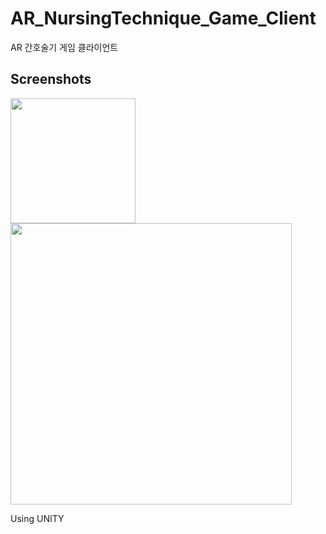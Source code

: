 # AR_NursingTechnique_Game_Client
AR 간호술기 게임 클라이언트

Screenshots
----------


<img width="200" img src="https://lh3.googleusercontent.com/tT9yMUuZU6i4K84KAb3qrGO2ewCzmThnmTsBnaVisdmLmR5JpTIiYGL1CZRmKsRWwPuC=w1024-h768-rw"></img>
<img width="450" img src="https://lh3.googleusercontent.com/xPkkTUvNS-mgBb1L9WinjSBemk5aJLJHmzBpg4ao30Y7Wg6s2l6MFKhn52AuErIcBA=w1024-h768-rw"></img>


Using UNITY
